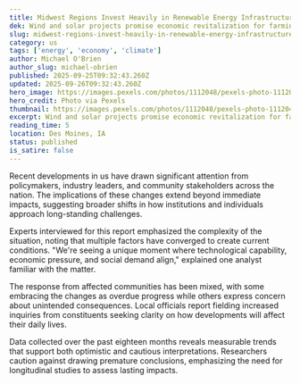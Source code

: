 ```yaml
---
title: Midwest Regions Invest Heavily in Renewable Energy Infrastructure
dek: Wind and solar projects promise economic revitalization for farming communities
slug: midwest-regions-invest-heavily-in-renewable-energy-infrastructure
category: us
tags: ['energy', 'economy', 'climate']
author: Michael O'Brien
author_slug: michael-obrien
published: 2025-09-25T09:32:43.260Z
updated: 2025-09-26T09:32:43.260Z
hero_image: https://images.pexels.com/photos/1112048/pexels-photo-1112048.jpeg?auto=compress&cs=tinysrgb&w=1200
hero_credit: Photo via Pexels
thumbnail: https://images.pexels.com/photos/1112048/pexels-photo-1112048.jpeg?auto=compress&cs=tinysrgb&w=400
excerpt: Wind and solar projects promise economic revitalization for farming communities
reading_time: 5
location: Des Moines, IA
status: published
is_satire: false
---
```


Recent developments in us have drawn significant attention from policymakers, industry leaders, and community stakeholders across the nation. The implications of these changes extend beyond immediate impacts, suggesting broader shifts in how institutions and individuals approach long-standing challenges.

Experts interviewed for this report emphasized the complexity of the situation, noting that multiple factors have converged to create current conditions. "We're seeing a unique moment where technological capability, economic pressure, and social demand align," explained one analyst familiar with the matter.

The response from affected communities has been mixed, with some embracing the changes as overdue progress while others express concern about unintended consequences. Local officials report fielding increased inquiries from constituents seeking clarity on how developments will affect their daily lives.

Data collected over the past eighteen months reveals measurable trends that support both optimistic and cautious interpretations. Researchers caution against drawing premature conclusions, emphasizing the need for longitudinal studies to assess lasting impacts.